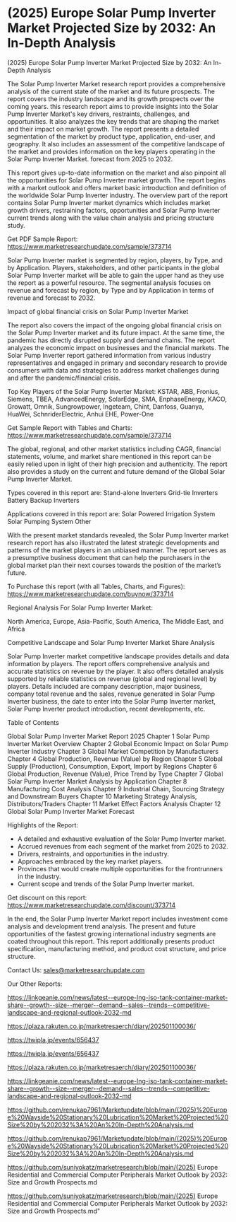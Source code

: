 # (2025) Europe Solar Pump Inverter Market Projected Size by 2032: An In-Depth Analysis
 (2025) Europe Solar Pump Inverter Market Projected Size by 2032: An In-Depth Analysis

The Solar Pump Inverter Market research report provides a comprehensive analysis of the current state of the market and its future prospects. The report covers the industry landscape and its growth prospects over the coming years. this research report aims to provide insights into the Solar Pump Inverter Market's key drivers, restraints, challenges, and opportunities. It also analyzes the key trends that are shaping the market and their impact on market growth. The report presents a detailed segmentation of the market by product type, application, end-user, and geography. It also includes an assessment of the competitive landscape of the market and provides information on the key players operating in the Solar Pump Inverter Market. forecast from 2025 to 2032.

This report gives up-to-date information on the market and also pinpoint all the opportunities for Solar Pump Inverter market growth. The report begins with a market outlook and offers market basic introduction and definition of the worldwide Solar Pump Inverter industry. The overview part of the report contains Solar Pump Inverter market dynamics which includes market growth drivers, restraining factors, opportunities and Solar Pump Inverter current trends along with the value chain analysis and pricing structure study.

Get PDF Sample Report: https://www.marketresearchupdate.com/sample/373714

Solar Pump Inverter market is segmented by region, players, by Type, and by Application. Players, stakeholders, and other participants in the global Solar Pump Inverter market will be able to gain the upper hand as they use the report as a powerful resource. The segmental analysis focuses on revenue and forecast by region, by Type and by Application in terms of revenue and forecast to 2032.

Impact of global financial crisis on Solar Pump Inverter Market

The report also covers the impact of the ongoing global financial crisis on the Solar Pump Inverter market and its future impact. At the same time, the pandemic has directly disrupted supply and demand chains. The report analyzes the economic impact on businesses and the financial markets. The Solar Pump Inverter report gathered information from various industry representatives and engaged in primary and secondary research to provide consumers with data and strategies to address market challenges during and after the pandemic/financial crisis.

Top Key Players of the Solar Pump Inverter Market:
KSTAR, ABB, Fronius, Siemens, TBEA, AdvancedEnergy, SolarEdge, SMA, EnphaseEnergy, KACO, Growatt, Omnik, Sungrowpower, Ingeteam, Chint, Danfoss, Guanya, HuaWei, SchnriderElectric, Anhui EHE, Power-One


Get Sample Report with Tables and Charts: https://www.marketresearchupdate.com/sample/373714

The global, regional, and other market statistics including CAGR, financial statements, volume, and market share mentioned in this report can be easily relied upon in light of their high precision and authenticity. The report also provides a study on the current and future demand of the Global Solar Pump Inverter Market.

Types covered in this report are:
Stand-alone Inverters
Grid-tie Inverters
Battery Backup Inverters


Applications covered in this report are:
Solar Powered Irrigation System
Solar Pumping System
Other


With the present market standards revealed, the Solar Pump Inverter market research report has also illustrated the latest strategic developments and patterns of the market players in an unbiased manner. The report serves as a presumptive business document that can help the purchasers in the global market plan their next courses towards the position of the market’s future.

To Purchase this report (with all Tables, Charts, and Figures): https://www.marketresearchupdate.com/buynow/373714

Regional Analysis For Solar Pump Inverter Market:

North America, Europe, Asia-Pacific, South America, The Middle East, and Africa

Competitive Landscape and Solar Pump Inverter Market Share Analysis

Solar Pump Inverter market competitive landscape provides details and data information by players. The report offers comprehensive analysis and accurate statistics on revenue by the player. It also offers detailed analysis supported by reliable statistics on revenue (global and regional level) by players. Details included are company description, major business, company total revenue and the sales, revenue generated in Solar Pump Inverter business, the date to enter into the Solar Pump Inverter market, Solar Pump Inverter product introduction, recent developments, etc.

Table of Contents

Global Solar Pump Inverter Market Report 2025
Chapter 1 Solar Pump Inverter Market Overview
Chapter 2 Global Economic Impact on Solar Pump Inverter Industry
Chapter 3 Global Market Competition by Manufacturers
Chapter 4 Global Production, Revenue (Value) by Region
Chapter 5 Global Supply (Production), Consumption, Export, Import by Regions
Chapter 6 Global Production, Revenue (Value), Price Trend by Type
Chapter 7 Global Solar Pump Inverter Market Analysis by Application
Chapter 8 Manufacturing Cost Analysis
Chapter 9 Industrial Chain, Sourcing Strategy and Downstream Buyers
Chapter 10 Marketing Strategy Analysis, Distributors/Traders
Chapter 11 Market Effect Factors Analysis
Chapter 12 Global Solar Pump Inverter Market Forecast

Highlights of the Report:

- A detailed and exhaustive evaluation of the Solar Pump Inverter market.
- Accrued revenues from each segment of the market from 2025 to 2032.
- Drivers, restraints, and opportunities in the industry.
- Approaches embraced by the key market players.
- Provinces that would create multiple opportunities for the frontrunners in the industry.
- Current scope and trends of the Solar Pump Inverter market.

Get discount on this report: https://www.marketresearchupdate.com/discount/373714

In the end, the Solar Pump Inverter Market report includes investment come analysis and development trend analysis. The present and future opportunities of the fastest growing international industry segments are coated throughout this report. This report additionally presents product specification, manufacturing method, and product cost structure, and price structure.

Contact Us:
sales@marketresearchupdate.com

Our Other Reports:

https://linkgeanie.com/news/latest--europe-lng-iso-tank-container-market-share--growth--size--merger--demand--sales--trends--competitive-landscape-and-regional-outlook-2032-md

https://plaza.rakuten.co.jp/marketresaerch/diary/202501100036/

https://twipla.jp/events/656437

https://twipla.jp/events/656437

https://plaza.rakuten.co.jp/marketresaerch/diary/202501100036/

https://linkgeanie.com/news/latest--europe-lng-iso-tank-container-market-share--growth--size--merger--demand--sales--trends--competitive-landscape-and-regional-outlook-2032-md

https://github.com/renukap7961/Marketupdate/blob/main/(2025)%20Europe%20Wayside%20Stationary%20Lubrication%20Market%20Projected%20Size%20by%202032%3A%20An%20In-Depth%20Analysis.md

https://github.com/renukap7961/Marketupdate/blob/main/(2025)%20Europe%20Wayside%20Stationary%20Lubrication%20Market%20Projected%20Size%20by%202032%3A%20An%20In-Depth%20Analysis.md

https://github.com/suniyokatz/marketresearch/blob/main/(2025) Europe Residential and Commercial Computer Peripherals Market Outlook by 2032: Size and Growth Prospects.md

https://github.com/suniyokatz/marketresearch/blob/main/(2025) Europe Residential and Commercial Computer Peripherals Market Outlook by 2032: Size and Growth Prospects.md"
